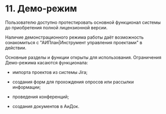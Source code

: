 # 11. Демо-режим

Пользователю доступно протестировать основной функционал системы до приобретения полной лицензионной версии.

Наличие демонстрационного режима работы даёт возможность ознакомиться с "АИПлан|Инструмент управления проектами" в действии.

Основные разделы и функции открыты для использования. Ограничения Демо-режима касаются функционала: 

- импорта проектов из системы Jira;

- создания форм для прохождения опросов или рассылки информации;

- проведения конференций;

- создания документов в АиДок.


